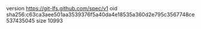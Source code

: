 version https://git-lfs.github.com/spec/v1
oid sha256:c63ca3aee501aa3539376f5a40da4e18535a360d2e795c3567748ce537435045
size 10993
